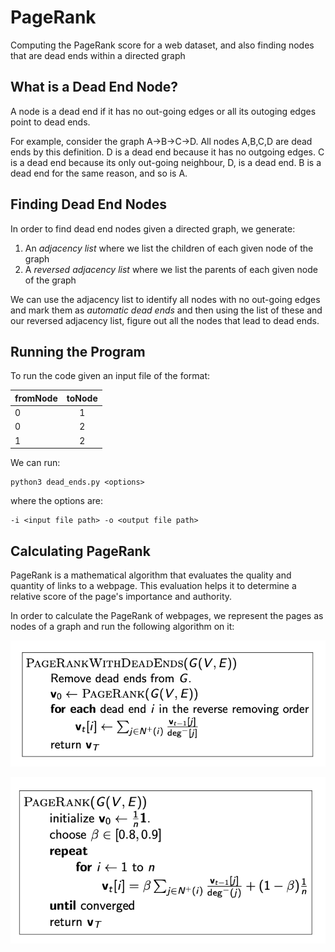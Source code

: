 # PageRank

Computing the PageRank score for a web dataset, and also finding nodes that are dead ends within a directed graph

## What is a Dead End Node?

A node is a dead end if it has no out-going edges or all its outoging edges point to dead ends.

For example, consider the graph A->B->C->D. All nodes A,B,C,D are dead ends by this definition. D is a dead end because it has no outgoing edges. C is a dead end because its only out-going neighbour, D, is a dead end. B is a dead end for the same reason, and so is A.

## Finding Dead End Nodes

In order to find dead end nodes given a directed graph, we generate:

1) An *adjacency list* where we list the children of each given node of the graph
2) A *reversed adjacency list* where we list the parents of each given node of the graph

We can use the adjacency list to identify all nodes with no out-going edges and mark them as *automatic dead ends* and then using the list of these and our reversed adjacency list, figure out all the nodes that lead to dead ends.

## Running the Program

To run the code given an input file of the format:

| fromNode   |      toNode      |
|----------|:-------------:|
| 0 |  1 |
| 0 |    2   |
| 1 | 2 |

We can run:

```
python3 dead_ends.py <options>
```

where the options are:

```
-i <input file path> -o <output file path>
```

## Calculating PageRank

PageRank is a mathematical algorithm that evaluates the quality and quantity of links to a webpage. This evaluation helps it to determine a relative score of the page's importance and authority.

In order to calculate the PageRank of webpages, we represent the pages as nodes of a graph and run the following algorithm on it:

![withdeadends](./img/withdeadends.png)

![withoutdeadends](./img/withoutdeadends.png)
